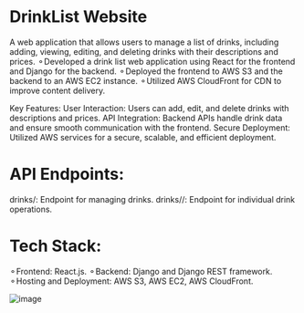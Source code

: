 # DrinkList Website
A web application that allows users to manage a list of drinks, including adding, viewing, editing, and deleting drinks with their descriptions and prices.
⚬Developed a drink list web application using React for the frontend and Django for the backend.
⚬Deployed the frontend to AWS S3 and the backend to an AWS EC2 instance.
⚬Utilized AWS CloudFront for CDN to improve content delivery.

Key Features:
User Interaction: Users can add, edit, and delete drinks with descriptions and prices.
API Integration: Backend APIs handle drink data and ensure smooth communication with the frontend.
Secure Deployment: Utilized AWS services for a secure, scalable, and efficient deployment.

# API Endpoints:
drinks/: Endpoint for managing drinks.
drinks/<id>/: Endpoint for individual drink operations.

# Tech Stack:
⚬Frontend: React.js.
⚬Backend: Django and Django REST framework.
⚬Hosting and Deployment: AWS S3, AWS EC2, AWS CloudFront.


![image](https://github.com/user-attachments/assets/8fc2afa8-10cc-4472-a87b-ebdd7edaf26d)

